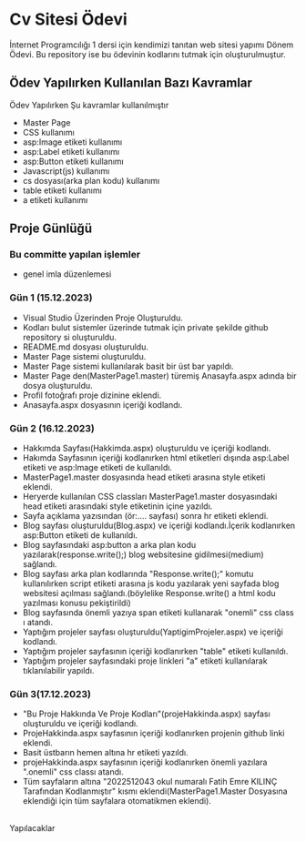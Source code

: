# Cv Sitesi Ödevi
İnternet Programcılığı 1 dersi için kendimizi tanıtan web sitesi yapımı Dönem Ödevi.
Bu repository ise bu ödevinin kodlarını tutmak için oluşturulmuştur.

## Ödev Yapılırken Kullanılan Bazı Kavramlar
Ödev Yapılırken Şu kavramlar kullanılmıştır
<br>
+ Master Page
+ CSS kullanımı
+ asp:Image etiketi kullanımı
+ asp:Label etiketi kullanımı
+ asp:Button etiketi kullanımı
+ Javascript(js) kullanımı
+ cs dosyası(arka plan kodu) kullanımı
+ table etiketi kullanımı
+ a etiketi kullanımı
## Proje Günlüğü

### Bu committe yapılan işlemler
+ genel imla düzenlemesi
### Gün 1 (15.12.2023)
+ Visual Studio Üzerinden Proje Oluşturuldu.
+ Kodları bulut sistemler üzerinde tutmak için private şekilde github repository si oluşturuldu.
+ README.md dosyası oluşturuldu.
+ Master Page sistemi oluşturuldu.
+ Master Page sistemi kullanılarak basit bir üst bar yapıldı.
+ Master Page den(MasterPage1.master) türemiş Anasayfa.aspx adında bir dosya oluşturuldu.
+ Profil fotoğrafı proje dizinine eklendi.
+ Anasayfa.aspx dosyasının içeriği kodlandı.
### Gün 2 (16.12.2023)
+ Hakkımda Sayfası(Hakkimda.aspx) oluşturuldu ve içeriği kodlandı.
+ Hakımda Sayfasının içeriği kodlanırken html etiketleri dışında asp:Label etiketi ve asp:Image etiketi de kullanıldı.
+ MasterPage1.master dosyasında head etiketi arasına style etiketi eklendi.
+ Heryerde kullanılan CSS classları MasterPage1.master dosyasındaki head etiketi arasındaki style etiketinin içine yazıldı.
+ Sayfa açıklama yazısından (ör:.... sayfası) sonra hr etiketi eklendi.
+ Blog sayfası oluşturuldu(Blog.aspx) ve içeriği kodlandı.İçerik kodlanırken asp:Button etiketi de kullanıldı.
+ Blog sayfasındaki asp:button a arka plan kodu yazılarak(response.write();) blog websitesine gidilmesi(medium) sağlandı.
+ Blog sayfası arka plan kodlarında "Response.write();" komutu kullanılırken script etiketi arasına js kodu yazılarak yeni sayfada blog websitesi açılması sağlandı.(böylelike Response.write() a html kodu yazılması konusu pekiştirildi)
+ Blog sayfasında önemli yazıya span etiketi kullanarak "onemli" css class ı atandı.
+ Yaptığım projeler sayfası oluşturuldu(YaptigimProjeler.aspx) ve içeriği kodlandı.
+ Yaptığım projeler sayfasının içeriği kodlanırken "table" etiketi kullanıldı.
+ Yaptığım projeler sayfasındaki proje linkleri "a" etiketi kullanılarak tıklanılabilir yapıldı.
### Gün 3(17.12.2023)
+ "Bu Proje Hakkında Ve Proje Kodları"(projeHakkinda.aspx) sayfası oluşturuldu ve içeriği kodlandı.
+ ProjeHakkinda.aspx sayfasının içeriği kodlanırken projenin github linki eklendi.
+ Basit üstbarın hemen altına hr etiketi yazıldı.
+ projeHakkinda.aspx sayfasının içeriği kodlanırken önemli yazılara ".onemli" css classı atandı.
+ Tüm sayfaların altına "2022512043 okul numaralı Fatih Emre KILINÇ Tarafından Kodlanmıştır" kısmı eklendi(MasterPage1.Master Dosyasına eklendiği için tüm sayfalara otomatikmen eklendi).
<br>
Yapılacaklar
